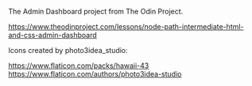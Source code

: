 The Admin Dashboard project from The Odin Project.

https://www.theodinproject.com/lessons/node-path-intermediate-html-and-css-admin-dashboard

Icons created by photo3idea_studio:

https://www.flaticon.com/packs/hawaii-43
https://www.flaticon.com/authors/photo3idea-studio
